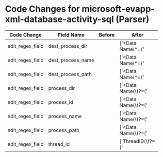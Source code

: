 # Code Changes for microsoft-evapp-xml-database-activity-sql (Parser)

| Code Change | Field Name | Before | After |
|-------------|------------|--------|-------|
| edit_regex_field | dest_process_dir |  | ['<Data Name\\*=(\'|")TargetProcessName(\'|")>({dest_process_path}({dest_process_dir}[^<>]*?[\\\/]+)?({dest_process_name}[^<>\\\/]+))</Data>'] |
| edit_regex_field | dest_process_name |  | ['<Data Name\\*=(\'|")TargetProcessName(\'|")>({dest_process_path}({dest_process_dir}[^<>]*?[\\\/]+)?({dest_process_name}[^<>\\\/]+))</Data>'] |
| edit_regex_field | dest_process_path |  | ['<Data Name\\*=(\'|")TargetProcessName(\'|")>({dest_process_path}({dest_process_dir}[^<>]*?[\\\/]+)?({dest_process_name}[^<>\\\/]+))</Data>'] |
| edit_regex_field | process_dir |  | ['<Data Name(\\)?=(\'|")ProcessName(\'|")>({process_path}({process_dir}[^<>]*?[\\\/]+)?({process_name}[^<>\\\/]+))</Data>'] |
| edit_regex_field | process_id |  | ['<Data Name(\\)?=(\'|")ProcessId(\'|")>({process_id}[^<]+?)\s*<', "<Execution ProcessID(\\)?='({process_id}[^']+)"] |
| edit_regex_field | process_name |  | ['<Data Name(\\)?=(\'|")ProcessName(\'|")>({process_path}({process_dir}[^<>]*?[\\\/]+)?({process_name}[^<>\\\/]+))</Data>', "<Message>Process '?({process_name}[^\s']+)"] |
| edit_regex_field | process_path |  | ['<Data Name(\\)?=(\'|")ProcessName(\'|")>({process_path}({process_dir}[^<>]*?[\\\/]+)?({process_name}[^<>\\\/]+))</Data>'] |
| edit_regex_field | thread_id |  | ['ThreadID(\\)?=(\'|")({thread_id}\d+)'] |